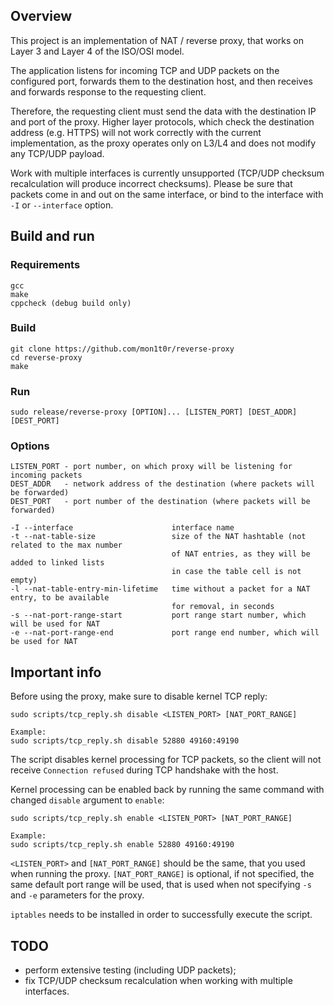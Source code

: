 ## Overview
This project is an implementation of NAT / reverse proxy, that works
on Layer 3 and Layer 4 of the ISO/OSI model.

The application listens for incoming TCP and UDP packets on the configured
port, forwards them to the destination host, and then receives and forwards
response to the requesting client.

Therefore, the requesting client must send the data with the destination IP and
port of the proxy. Higher layer protocols, which check the destination address
(e.g. HTTPS) will not work correctly with the current implementation, as the
proxy operates only on L3/L4 and does not modify any TCP/UDP payload.

Work with multiple interfaces is currently unsupported (TCP/UDP checksum
recalculation will produce incorrect checksums). Please be sure that packets
come in and out on the same interface, or bind to the interface with `-I`
or `--interface` option.

## Build and run
### Requirements
```
gcc
make
cppcheck (debug build only)
```

### Build
```
git clone https://github.com/mon1t0r/reverse-proxy
cd reverse-proxy
make
```

### Run
```
sudo release/reverse-proxy [OPTION]... [LISTEN_PORT] [DEST_ADDR] [DEST_PORT]
```

### Options
```
LISTEN_PORT - port number, on which proxy will be listening for incoming packets
DEST_ADDR   - network address of the destination (where packets will be forwarded)
DEST_PORT   - port number of the destination (where packets will be forwarded)

-I --interface                      interface name
-t --nat-table-size                 size of the NAT hashtable (not related to the max number
                                    of NAT entries, as they will be added to linked lists
                                    in case the table cell is not empty)
-l --nat-table-entry-min-lifetime   time without a packet for a NAT entry, to be available
                                    for removal, in seconds
-s --nat-port-range-start           port range start number, which will be used for NAT
-e --nat-port-range-end             port range end number, which will be used for NAT
```

## Important info
Before using the proxy, make sure to disable kernel TCP reply:
```
sudo scripts/tcp_reply.sh disable <LISTEN_PORT> [NAT_PORT_RANGE]

Example:
sudo scripts/tcp_reply.sh disable 52880 49160:49190
```
The script disables kernel processing for TCP packets, so the client will not
receive `Connection refused` during TCP handshake with the host.

Kernel processing can be enabled back by running the same command with changed
`disable` argument to `enable`:
```
sudo scripts/tcp_reply.sh enable <LISTEN_PORT> [NAT_PORT_RANGE]

Example:
sudo scripts/tcp_reply.sh enable 52880 49160:49190
```

`<LISTEN_PORT>` and `[NAT_PORT_RANGE]` should be the same, that you used when
running the proxy. `[NAT_PORT_RANGE]` is optional, if not specified, the same
default port range will be used, that is used when not specifying `-s` and `-e`
parameters for the proxy.

`iptables` needs to be installed in order to successfully execute the script.

## TODO
 - perform extensive testing (including UDP packets);
 - fix TCP/UDP checksum recalculation when working with multiple interfaces.
